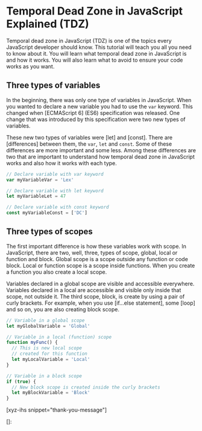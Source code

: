 # Temporal Dead Zone in JavaScript Explained (TDZ)

Temporal dead zone in JavaScript (TDZ) is one of the topics every JavaScript developer should know. This tutorial will teach you all you need to know about it. You will learn what temporal dead zone in JavaScript is and how it works. You will also learn what to avoid to ensure your code works as you want.<!--more-->
<!--
Table of Contents:
-->

## Three types of variables

In the beginning, there was only one type of variables in JavaScript. When you wanted to declare a new variable you had to use the `var` keyword. This changed when [ECMAScript 6] (ES6) specification was released. One change that was introduced by this specification were two new types of variables.

These new two types of variables were [let] and [const]. There are [differences] between them, the `var`, `let` and `const`. Some of these differences are more important and some less. Among these differences are two that are important to understand how temporal dead zone in JavaScript works and also how it works with each type.

```JavaScript
// Declare variable with var keyword
var myVariableVar = 'Lex'

// Declare variable with let keyword
let myVariableLet = 47

// Declare variable with const keyword
const myVariableConst = ['DC']
```

## Three types of scopes

The first important difference is how these variables work with scope. In JavaScript, there are two, well, three, types of scope, global, local or function and block. Global scope is a scope outside any function or code block. Local or function scope is a scope inside functions. When you create a function you also create a local scope.

Variables declared in a global scope are visible and accessible everywhere. Variables declared in a local are accessible and visible only inside that scope, not outside it. The third scope, block, is create by using a pair of curly brackets. For example, when you use [if...else statement], some [loop] and so on, you are also creating block scope.

```JavaScript
// Variable in a global scope
let myGlobalVariable = 'Global'

// Variable in a local (function) scope
function myFunc() {
  // This is new local scope
  // created for this function
  let myLocalVariable = 'Local'
}

// Variable in a block scope
if (true) {
  // New block scope is created inside the curly brackets
  let myBlockVariable = 'Block'
}
```


[xyz-ihs snippet="thank-you-message"]

<!-- ### Links -->
[]:

<!--
### Meta:
-
-->

<!--
### Keywords:
- Temporal Dead Zone in JavaScript
- Temporal Dead Zone
-->

<!--
### Resources:
-
-->
